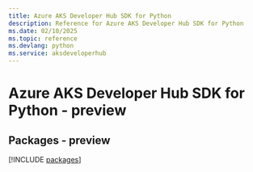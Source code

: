 ```yaml
---
title: Azure AKS Developer Hub SDK for Python
description: Reference for Azure AKS Developer Hub SDK for Python
ms.date: 02/10/2025
ms.topic: reference
ms.devlang: python
ms.service: aksdeveloperhub
---
```

# Azure AKS Developer Hub SDK for Python - preview
## Packages - preview
[!INCLUDE [packages](aks-developer-hub-index.md)]
